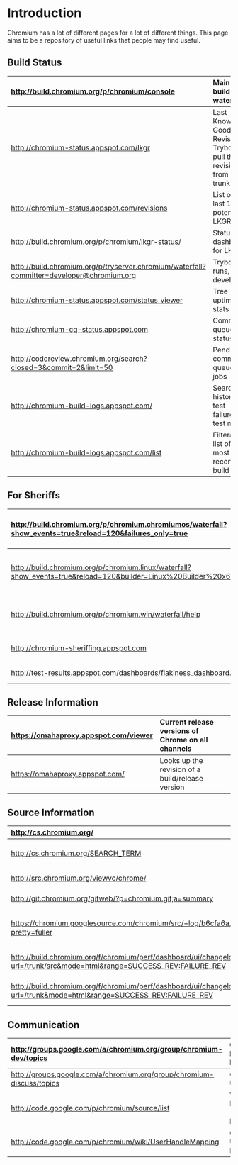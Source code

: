 # Introduction

Chromium has a lot of different pages for a lot of different things. This page aims to be a repository of useful links that people may find useful.

## Build Status

| http://build.chromium.org/p/chromium/console | Main buildbot waterfall |
|:---------------------------------------------|:------------------------|
| http://chromium-status.appspot.com/lkgr      | Last Known Good Revision. Trybots pull this revision from trunk. |
| http://chromium-status.appspot.com/revisions | List of the last 100 potential LKGRs |
| http://build.chromium.org/p/chromium/lkgr-status/ | Status dashboard for LKGR |
| http://build.chromium.org/p/tryserver.chromium/waterfall?committer=developer@chromium.org | Trybot runs, by developer |
| http://chromium-status.appspot.com/status_viewer | Tree uptime stats       |
| http://chromium-cq-status.appspot.com        | Commit queue status     |
| http://codereview.chromium.org/search?closed=3&commit=2&limit=50 | Pending commit queue jobs |
| http://chromium-build-logs.appspot.com/      | Search for historical test failures by test name |
| http://chromium-build-logs.appspot.com/list  | Filterable list of most recent build logs |

## For Sheriffs
| http://build.chromium.org/p/chromium.chromiumos/waterfall?show_events=true&reload=120&failures_only=true | List of failing bots for a waterfall (chromium.chromiumos as an example) |
|:---------------------------------------------------------------------------------------------------------|:-------------------------------------------------------------------------|
| http://build.chromium.org/p/chromium.linux/waterfall?show_events=true&reload=120&builder=Linux%20Builder%20x64&builder=Linux%20Builder%20(dbg) | Monitor one or multiple bots (Linux Builder x64 and Linux Builder (dbg) on chromium.linux as an example) |
| http://build.chromium.org/p/chromium.win/waterfall/help                                                  | Customize the waterfall view for a waterfall (using chromium.win as an example) |
| http://chromium-sheriffing.appspot.com                                                                   | Alternate waterfall view that helps with test failure triage             |
| http://test-results.appspot.com/dashboards/flakiness_dashboard.html                                      | Lists historical test results for the bots                               |

## Release Information
| https://omahaproxy.appspot.com/viewer | Current release versions of Chrome on all channels |
|:--------------------------------------|:---------------------------------------------------|
| https://omahaproxy.appspot.com/       | Looks up the revision of a build/release version   |

## Source Information
| http://cs.chromium.org/ | Code Search |
|:------------------------|:------------|
| http://cs.chromium.org/SEARCH_TERM | Code Search for a specific SEARCH\_TERM |
| http://src.chromium.org/viewvc/chrome/ | ViewVC History Viewer |
| http://git.chromium.org/gitweb/?p=chromium.git;a=summary | Gitweb History Viewer |
| https://chromium.googlesource.com/chromium/src/+log/b6cfa6a..9a2e0a8?pretty=fuller | Git changes in revision range (also works for build numbers) |
| http://build.chromium.org/f/chromium/perf/dashboard/ui/changelog.html?url=/trunk/src&mode=html&range=SUCCESS_REV:FAILURE_REV | SVN changes in revision range |
| http://build.chromium.org/f/chromium/perf/dashboard/ui/changelog_blink.html?url=/trunk&mode=html&range=SUCCESS_REV:FAILURE_REV | Blink changes in revision range |

## Communication
| http://groups.google.com/a/chromium.org/group/chromium-dev/topics | Chromium Developers List |
|:------------------------------------------------------------------|:-------------------------|
| http://groups.google.com/a/chromium.org/group/chromium-discuss/topics | Chromium Users List      |
| http://code.google.com/p/chromium/source/list                     | Wiki History (SVN-based) |
| http://code.google.com/p/chromium/wiki/UserHandleMapping          | Chromium User Mapping    |